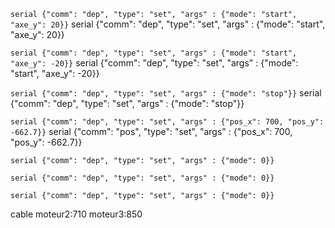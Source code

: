 `serial {"comm": "dep", "type": "set", "args" : {"mode": "start", "axe_y": 20}}`
serial {"comm": "dep", "type": "set", "args" : {"mode": "start", "axe_y": 20}}

`serial {"comm": "dep", "type": "set", "args" : {"mode": "start", "axe_y": -20}}`
serial {"comm": "dep", "type": "set", "args" : {"mode": "start", "axe_y": -20}}

`serial {"comm": "dep", "type": "set", "args" : {"mode": "stop"}}`
serial {"comm": "dep", "type": "set", "args" : {"mode": "stop"}}

`serial {"comm": "dep", "type": "set", "args" : {"pos_x": 700, "pos_y": -662.7}}`
serial {"comm": "pos", "type": "set", "args" : {"pos_x": 700, "pos_y": -662.7}}

`serial {"comm": "dep", "type": "set", "args" : {"mode": 0}}`

`serial {"comm": "dep", "type": "set", "args" : {"mode": 0}}`

`serial {"comm": "dep", "type": "set", "args" : {"mode": 0}}`

cable moteur2:710 moteur3:850